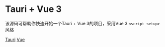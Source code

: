 # Tauri + Vue 3

该源码可帮助你快速开始一个Tauri + Vue 3的项目，采用Vue 3 `<script setup>`风格

[Tauri](https://tauri.app/)
[Vue](https://cn.vuejs.org/)

